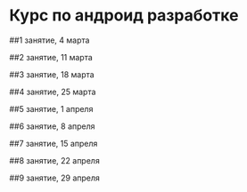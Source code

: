 # Курс по андроид разработке

##1 занятие, 4 марта

##2 занятие, 11 марта

##3 занятие, 18 марта

##4 занятие, 25 марта

##5 занятие, 1 апреля

##6 занятие, 8 апреля

##7 занятие, 15 апреля

##8 занятие, 22 апреля

##9 занятие, 29 апреля
